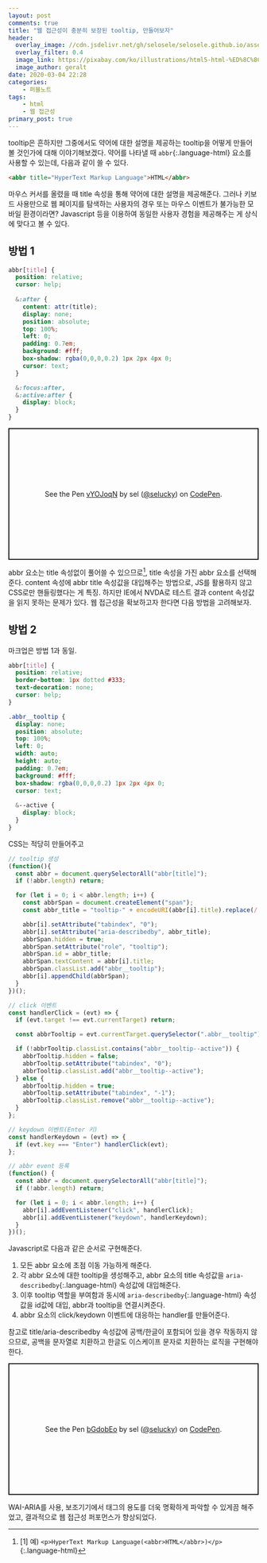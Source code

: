 ```yaml
---
layout: post
comments: true
title: "웹 접근성이 충분히 보장된 tooltip, 만들어보자"
header:
  overlay_image: //cdn.jsdelivr.net/gh/selosele/selosele.github.io/assets/images/thumb/html_thumb01.jpg
  overlay_filter: 0.4
  image_link: https://pixabay.com/ko/illustrations/html5-html-%ED%8C%8C%EC%9D%BC-%ED%98%95%EC%8B%9D-386614/
  image_author: geralt
date: 2020-03-04 22:28
categories:
    - 퍼블노트
tags:
    - html
    - 웹 접근성
primary_post: true
---
```


tooltip은 흔하지만 그중에서도 약어에 대한 설명을 제공하는 tooltip을 어떻게 만들어볼 것인가에 대해 이야기해보겠다. 약어를 나타낼 때 ```abbr```{:.language-html} 요소를 사용할 수 있는데, 다음과 같이 쓸 수 있다.

```html
<abbr title="HyperText Markup Language">HTML</abbr>
```

마우스 커서를 올렸을 때 title 속성을 통해 약어에 대한 설명을 제공해준다. 그러나 키보드 사용만으로 웹 페이지를 탐색하는 사용자의 경우 또는 마우스 이벤트가 불가능한 모바일 환경이라면? Javascript 등을 이용하여 동일한 사용자 경험을 제공해주는 게 상식에 맞다고 볼 수 있다.

## 방법 1

```scss
abbr[title] {
  position: relative;
  cursor: help;
  
  &:after {
    content: attr(title);
    display: none;
    position: absolute;
    top: 100%;
    left: 0;
    padding: 0.7em;
    background: #fff;
    box-shadow: rgba(0,0,0,0.2) 1px 2px 4px 0;
    cursor: text;
  }

  &:focus:after,
  &:active:after {
    display: block;
  }
}
```

<p class="codepen" data-height="265" data-theme-id="default" data-default-tab="css,result" data-user="selucky" data-slug-hash="vYOJoqN" style="height: 265px; box-sizing: border-box; display: flex; align-items: center; justify-content: center; border: 2px solid; margin: 1em 0; padding: 1em;" data-pen-title="vYOJoqN">
  <span>See the Pen <a href="https://codepen.io/selucky/pen/vYOJoqN">
  vYOJoqN</a> by sel (<a href="https://codepen.io/selucky">@selucky</a>)
  on <a href="https://codepen.io">CodePen</a>.</span>
</p>
<script async src="https://static.codepen.io/assets/embed/ei.js"></script>

abbr 요소는 title 속성없이 풀어쓸 수 있으므로[^1], title 속성을 가진 abbr 요소를 선택해준다. content 속성에 abbr title 속성값을 대입해주는 방법으로, JS를 활용하지 않고 CSS로만 핸들링했다는 게 특징. 하지만 IE에서 NVDA로 테스트 결과 content 속성값을 읽지 못하는 문제가 있다. 웹 접근성을 확보하고자 한다면 다음 방법을 고려해보자.

## 방법 2

마크업은 방법 1과 동일.

```scss
abbr[title] {
  position: relative;
  border-bottom: 1px dotted #333;
  text-decoration: none;
  cursor: help;
}

.abbr__tooltip {
  display: none;
  position: absolute;
  top: 100%;
  left: 0;
  width: auto;
  height: auto;
  padding: 0.7em;
  background: #fff;
  box-shadow: rgba(0,0,0,0.2) 1px 2px 4px 0;
  cursor: text;
  
  &--active {
    display: block;
  }
}
```

CSS는 적당히 만들어주고

```javascript
// tooltip 생성
(function(){
  const abbr = document.querySelectorAll("abbr[title]");
  if (!abbr.length) return;

  for (let i = 0; i < abbr.length; i++) {
    const abbrSpan = document.createElement("span");
    const abbr_title = "tooltip-" + encodeURI(abbr[i].title).replace(/  |%/g, "1");

    abbr[i].setAttribute("tabindex", "0");
    abbr[i].setAttribute("aria-describedby", abbr_title);
    abbrSpan.hidden = true;
    abbrSpan.setAttribute("role", "tooltip");
    abbrSpan.id = abbr_title;
    abbrSpan.textContent = abbr[i].title;
    abbrSpan.classList.add("abbr__tooltip");
    abbr[i].appendChild(abbrSpan);
  }
})();

// click 이벤트
const handlerClick = (evt) => {
  if (evt.target !== evt.currentTarget) return;

  const abbrTooltip = evt.currentTarget.querySelector(".abbr__tooltip");

  if (!abbrTooltip.classList.contains("abbr__tooltip--active")) {
    abbrTooltip.hidden = false;
    abbrTooltip.setAttribute("tabindex", "0");
    abbrTooltip.classList.add("abbr__tooltip--active");
  } else {
    abbrTooltip.hidden = true;
    abbrTooltip.setAttribute("tabindex", "-1");
    abbrTooltip.classList.remove("abbr__tooltip--active");
  }
};

// keydown 이벤트(Enter 키)
const handlerKeydown = (evt) => {
  if (evt.key === "Enter") handlerClick(evt);
};

// abbr event 등록
(function() {
  const abbr = document.querySelectorAll("abbr[title]");
  if (!abbr.length) return;

  for (let i = 0; i < abbr.length; i++) {
    abbr[i].addEventListener("click", handlerClick);
    abbr[i].addEventListener("keydown", handlerKeydown);
  }
})();
```

Javascript로 다음과 같은 순서로 구현해준다.

1. 모든 abbr 요소에 초점 이동 가능하게 해준다.
2. 각 abbr 요소에 대한 tooltip을 생성해주고, abbr 요소의 title 속성값을 ```aria-describedby```{:.language-html} 속성값에 대입해준다.
3. 이후 tooltip 역할을 부여함과 동시에 ```aria-describedby```{:.language-html} 속성값을 id값에 대입, abbr과 tooltip을 연결시켜준다.
4. abbr 요소의 click/keydown 이벤트에 대응하는 handler를 만들어준다.

참고로 title/aria-describedby 속성값에 공백/한글이 포함되어 있을 경우 작동하지 않으므로, 공백을 문자열로 치환하고 한글도 이스케이프 문자로 치환하는 로직을 구현해야 한다.

<p class="codepen" data-height="265" data-theme-id="default" data-default-tab="js,result" data-user="selucky" data-slug-hash="bGdobEo" style="height: 265px; box-sizing: border-box; display: flex; align-items: center; justify-content: center; border: 2px solid; margin: 1em 0; padding: 1em;" data-pen-title="bGdobEo">
  <span>See the Pen <a href="https://codepen.io/selucky/pen/bGdobEo">
  bGdobEo</a> by sel (<a href="https://codepen.io/selucky">@selucky</a>)
  on <a href="https://codepen.io">CodePen</a>.</span>
</p>
<script async src="https://static.codepen.io/assets/embed/ei.js"></script>

WAI-ARIA를 사용, 보조기기에서 태그의 용도를 더욱 명확하게 파악할 수 있게끔 해주었고, 결과적으로 웹 접근성 퍼포먼스가 향상되었다.

[^1]: [1] 예) ```<p>HyperText Markup Language(<abbr>HTML</abbr>)</p>```{:.language-html}